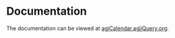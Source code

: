 # Documentation

The documentation can be viewed at [agjCalendar.agjjQuery.org](https://agjcalendar.agjjquery.org/).
